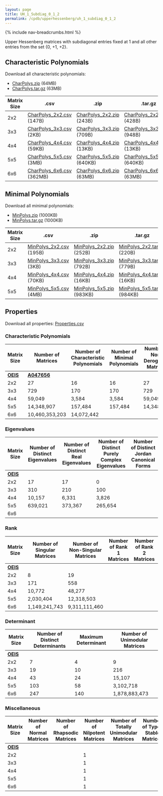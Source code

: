 ```yaml
---
layout: page
title: UH_1_Subdiag_0_1_2
permalink: /cpdb/upperhessenberg/uh_1_subdiag_0_1_2
---
```


{% include nav-breadcrumbs.html %}

Upper Hessenberg matrices with subdiagonal entries fixed at 1 and all other entries from the set {0, +1, +2}.

## Characteristic Polynomials

Download all characteristic polynomials:
- <a href="http://cpdb.bohemianmatrices.com/UpperHessenberg/UH_1_Subdiag_0_1_2/Data/CharPolys.zip">CharPolys.zip</a> (64MB)
- <a href="http://cpdb.bohemianmatrices.com/UpperHessenberg/UH_1_Subdiag_0_1_2/Data/CharPolys.tar.gz">CharPolys.tar.gz</a> (63MB)

| Matrix Size | .csv | .zip | .tar.gz |
| --- | --- | --- | --- |
| 2x2 | <a href="http://cpdb.bohemianmatrices.com/UpperHessenberg/UH_1_Subdiag_0_1_2/Data/CharPolys_2x2.csv">CharPolys_2x2.csv</a> (147B)| <a href="http://cpdb.bohemianmatrices.com/UpperHessenberg/UH_1_Subdiag_0_1_2/Data/CharPolys_2x2.zip">CharPolys_2x2.zip</a> (243B)| <a href="http://cpdb.bohemianmatrices.com/UpperHessenberg/UH_1_Subdiag_0_1_2/Data/CharPolys_2x2.tar.gz">CharPolys_2x2.tar.gz</a> (428B) |
| 3x3 | <a href="http://cpdb.bohemianmatrices.com/UpperHessenberg/UH_1_Subdiag_0_1_2/Data/CharPolys_3x3.csv">CharPolys_3x3.csv</a> (2KB)| <a href="http://cpdb.bohemianmatrices.com/UpperHessenberg/UH_1_Subdiag_0_1_2/Data/CharPolys_3x3.zip">CharPolys_3x3.zip</a> (709B)| <a href="http://cpdb.bohemianmatrices.com/UpperHessenberg/UH_1_Subdiag_0_1_2/Data/CharPolys_3x3.tar.gz">CharPolys_3x3.tar.gz</a> (948B) |
| 4x4 | <a href="http://cpdb.bohemianmatrices.com/UpperHessenberg/UH_1_Subdiag_0_1_2/Data/CharPolys_4x4.csv">CharPolys_4x4.csv</a> (59KB)| <a href="http://cpdb.bohemianmatrices.com/UpperHessenberg/UH_1_Subdiag_0_1_2/Data/CharPolys_4x4.zip">CharPolys_4x4.zip</a> (13KB)| <a href="http://cpdb.bohemianmatrices.com/UpperHessenberg/UH_1_Subdiag_0_1_2/Data/CharPolys_4x4.tar.gz">CharPolys_4x4.tar.gz</a> (13KB) |
| 5x5 | <a href="http://cpdb.bohemianmatrices.com/UpperHessenberg/UH_1_Subdiag_0_1_2/Data/CharPolys_5x5.csv">CharPolys_5x5.csv</a> (3MB)| <a href="http://cpdb.bohemianmatrices.com/UpperHessenberg/UH_1_Subdiag_0_1_2/Data/CharPolys_5x5.zip">CharPolys_5x5.zip</a> (640KB)| <a href="http://cpdb.bohemianmatrices.com/UpperHessenberg/UH_1_Subdiag_0_1_2/Data/CharPolys_5x5.tar.gz">CharPolys_5x5.tar.gz</a> (640KB) |
| 6x6 | <a href="http://cpdb.bohemianmatrices.com/UpperHessenberg/UH_1_Subdiag_0_1_2/Data/CharPolys_6x6.csv">CharPolys_6x6.csv</a> (362MB)| <a href="http://cpdb.bohemianmatrices.com/UpperHessenberg/UH_1_Subdiag_0_1_2/Data/CharPolys_6x6.zip">CharPolys_6x6.zip</a> (63MB)| <a href="http://cpdb.bohemianmatrices.com/UpperHessenberg/UH_1_Subdiag_0_1_2/Data/CharPolys_6x6.tar.gz">CharPolys_6x6.tar.gz</a> (63MB) |

## Minimal Polynomials

Download all minimal polynomials:
- <a href="http://cpdb.bohemianmatrices.com/UpperHessenberg/UH_1_Subdiag_0_1_2/Data/MinPolys.zip">MinPolys.zip</a> (1000KB)
- <a href="http://cpdb.bohemianmatrices.com/UpperHessenberg/UH_1_Subdiag_0_1_2/Data/MinPolys.tar.gz">MinPolys.tar.gz</a> (1000KB)

| Matrix Size | .csv | .zip | .tar.gz |
| --- | --- | --- | --- |
| 2x2 | <a href="http://cpdb.bohemianmatrices.com/UpperHessenberg/UH_1_Subdiag_0_1_2/Data/MinPolys_2x2.csv">MinPolys_2x2.csv</a> (195B)| <a href="http://cpdb.bohemianmatrices.com/UpperHessenberg/UH_1_Subdiag_0_1_2/Data/MinPolys_2x2.zip">MinPolys_2x2.zip</a> (252B)| <a href="http://cpdb.bohemianmatrices.com/UpperHessenberg/UH_1_Subdiag_0_1_2/Data/MinPolys_2x2.tar.gz">MinPolys_2x2.tar.gz</a> (220B) |
| 3x3 | <a href="http://cpdb.bohemianmatrices.com/UpperHessenberg/UH_1_Subdiag_0_1_2/Data/MinPolys_3x3.csv">MinPolys_3x3.csv</a> (3KB)| <a href="http://cpdb.bohemianmatrices.com/UpperHessenberg/UH_1_Subdiag_0_1_2/Data/MinPolys_3x3.zip">MinPolys_3x3.zip</a> (792B)| <a href="http://cpdb.bohemianmatrices.com/UpperHessenberg/UH_1_Subdiag_0_1_2/Data/MinPolys_3x3.tar.gz">MinPolys_3x3.tar.gz</a> (779B) |
| 4x4 | <a href="http://cpdb.bohemianmatrices.com/UpperHessenberg/UH_1_Subdiag_0_1_2/Data/MinPolys_4x4.csv">MinPolys_4x4.csv</a> (70KB)| <a href="http://cpdb.bohemianmatrices.com/UpperHessenberg/UH_1_Subdiag_0_1_2/Data/MinPolys_4x4.zip">MinPolys_4x4.zip</a> (16KB)| <a href="http://cpdb.bohemianmatrices.com/UpperHessenberg/UH_1_Subdiag_0_1_2/Data/MinPolys_4x4.tar.gz">MinPolys_4x4.tar.gz</a> (16KB) |
| 5x5 | <a href="http://cpdb.bohemianmatrices.com/UpperHessenberg/UH_1_Subdiag_0_1_2/Data/MinPolys_5x5.csv">MinPolys_5x5.csv</a> (4MB)| <a href="http://cpdb.bohemianmatrices.com/UpperHessenberg/UH_1_Subdiag_0_1_2/Data/MinPolys_5x5.zip">MinPolys_5x5.zip</a> (983KB)| <a href="http://cpdb.bohemianmatrices.com/UpperHessenberg/UH_1_Subdiag_0_1_2/Data/MinPolys_5x5.tar.gz">MinPolys_5x5.tar.gz</a> (984KB) |



## Properties

Download all properties: <a href="http://cpdb.bohemianmatrices.com/UpperHessenberg/UH_1_Subdiag_0_1_2/Properties.csv">Properties.csv</a>

### Characteristic Polynomials

| Matrix Size | Number of Matrices | Number of Characteristic Polynomials | Number of Minimal Polynomials | Number of Non-Derogatory Matrices | Maximum Characteristic Height |
| --- | --- | --- | --- | --- | --- |
| [__OEIS__](https://oeis.org/) | [__A047656__](https://oeis.org/A047656) | | | | |
| 2x2 | 27 | 16 | 16 | 27 | 4 |
| 3x3 | 729 | 170 | 170 | 729 | 12 |
| 4x4 | 59,049 | 3,584 | 3,584 | 59,049 | 36 |
| 5x5 | 14,348,907 | 157,484 | 157,484 | 14,348,907 | 104 |
| 6x6 | 10,460,353,203 | 14,072,442 | | | 292 |

### Eigenvalues

| Matrix Size | Number of Distinct Eigenvalues | Number of Distinct Real Eigenvalues | Number of Distinct Purely Complex Eigenvalues | Number of Distinct Jordan Canonical Forms |
| --- | --- | --- | --- | --- |
| [__OEIS__](https://oeis.org/) | | | | |
| 2x2 | 17 | 17 | 0 | |
| 3x3 | 310 | 210 | 100 | |
| 4x4 | 10,157 | 6,331 | 3,826 | |
| 5x5 | 639,021 | 373,367 | 265,654 | |
| 6x6 | | | | |

### Rank

| Matrix Size | Number of Singular Matrices | Number of Non-Singular Matrices | Number of Rank 1 Matrices | Number of Rank 2 Matrices | Number of Rank 3 Matrices | Number of Rank 4 Matrices | Number of Rank 5 Matrices | Number of Rank 6 Matrices |
| --- | --- | --- | --- | --- | --- | --- | --- | --- |
| [__OEIS__](https://oeis.org/) | | | | | | | | |
| 2x2 | 8 | 19 | | | | | | |
| 3x3 | 171 | 558 | | | | | | |
| 4x4 | 10,772 | 48,277 | | | | | | |
| 5x5 | 2,030,404 | 12,318,503 | | | | | | |
| 6x6 | 1,149,241,743 | 9,311,111,460 | | | | | | |

### Determinant

| Matrix Size | Number of Distinct Determinants | Maximum Determinant | Number of Unimodular Matrices |
| --- | --- | --- | --- |
| [__OEIS__](https://oeis.org/) | | | |
| 2x2 | 7 | 4 | 9 |
| 3x3 | 19 | 10 | 216 |
| 4x4 | 43 | 24 | 15,107 |
| 5x5 | 103 | 58 | 3,102,718 |
| 6x6 | 247 | 140 | 1,878,883,473 |

### Miscellaneous

| Matrix Size | Number of Normal Matrices | Number of Rhapsodic Matrices | Number of Nilpotent Matrices | Number of Totally Unimodular Matrices | Number of Type I Stable Matrices | Number of Type II Stable Matrices |
| --- | --- | --- | --- | --- | --- | --- |
| [__OEIS__](https://oeis.org/) | | | | | | |
| 2x2 | | | 1 | | | |
| 3x3 | | | 1 | | | |
| 4x4 | | | 1 | | | |
| 5x5 | | | 1 | | | |
| 6x6 | | | 1 | | | |

